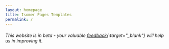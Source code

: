 ```yaml
---
layout: homepage
title: Isomer Pages Templates
permalink: /
---
```

<!-- Type your notification here - the notification bar will not appear if this is empty. For other changes, refer to _data/homepage.yml to edit the homepage -->
###### This website is in beta - your valuable [feedback]({{site.feedback_form_url}}){:target="_blank"} will help us in improving it.